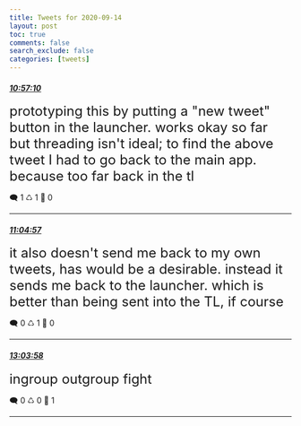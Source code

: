 ```yaml
---
title: Tweets for 2020-09-14
layout: post
toc: true
comments: false
search_exclude: false
categories: [tweets]
---
```



#### <a href = "https://twitter.com/deepfates/status/1305551174473527297">*10:57:10*</a>

<font size="5">prototyping this by putting a "new tweet" button in the launcher.   works okay so far but threading isn't ideal; to find the above tweet I had to go back to the main app. because too far back in the tl</font>



🗨️ 1 ♺ 1 🤍  0   

---
    
#### <a href = "https://twitter.com/deepfates/status/1305553133876252673">*11:04:57*</a>

<font size="5">it also doesn't send me back to my own tweets, has would be a desirable. instead it sends me back to the launcher.  which is better than being sent into the TL, if course</font>



🗨️ 0 ♺ 1 🤍  0   

---
    
#### <a href = "https://twitter.com/deepfates/status/1305583085187215360">*13:03:58*</a>

<font size="5">ingroup outgroup fight</font>



🗨️ 0 ♺ 0 🤍  1   

---
    
            
